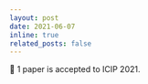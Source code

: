 ```yaml
---
layout: post
date: 2021-06-07
inline: true
related_posts: false
---
```


:scroll: 1 paper is accepted to ICIP 2021.

